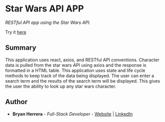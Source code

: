 # Star Wars API APP

*RESTful API app using the Star Wars API.*

Try it [here](https://bcherrera14.github.io/snake-game/)

<!-- <img src="./SnakeGame.PNG" alt="alt text" width="400px"> -->

## Summary

This application uses react, axios, and RESTful API conventions. Character data is pulled from the star wars API using axios and the response is formatted in a HTML table. This application uses state and life cycle methods to keep track of the data being displayed. The user can enter a search term and the results of the search term will be displayed. This gives the user the ability to look up any star wars character.

## Author

* **Bryan Herrera** - *Full-Stack Developer* - [Website](http://bryan-herrera.com) | [LinkedIn](https://www.linkedin.com/in/herrerabryan/)  